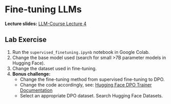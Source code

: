 # Fine-tuning LLMs

**Lecture slides:** [LLM-Course Lecture 4](https://github.com/Helsinki-NLP/LLM-course-2024/blob/main/week-4/LLM-Course%20Lecture%204.pdf) 

## Lab Exercise

1. Run the `supervised_finetuning.ipynb` notebook in Google Colab.
2. Change the base model used (search for small >7B parameter models in Hugging Face).
3. Change the dataset used in fine-tuning.
4. **Bonus challenge:**
   * Change the fine-tuning method from supervised fine-tuning to DPO.
   * Change the code accordingly, see: [Hugging Face DPO Trainer Documentation](https://huggingface.co/docs/trl/en/dpo_trainer)
   * Select an appropriate DPO dataset. Search Hugging Face Datasets.
